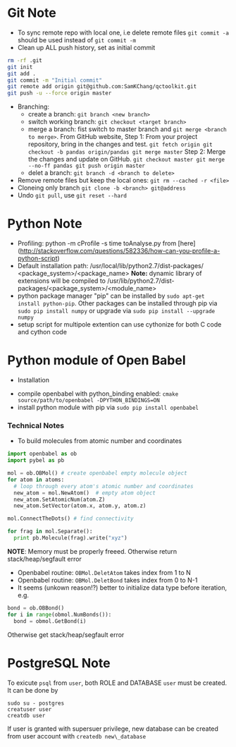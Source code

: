 Git Note
========
* To sync remote repo with local one, i.e delete remote files
  `git commit -a` should be used instead of `git commit -m`
* Clean up ALL push history, set as initial commit
```bash
rm -rf .git
git init
git add .
git commit -m "Initial commit"
git remote add origin git@github.com:SamKChang/qctoolkit.git
git push -u --force origin master
```
* Branching:
  - create a branch: `git branch <new branch>`
  - switch working branch: `git checkout <target branch>`
  - merge a branch: 
    fist switch to master branch and `git merge <branch to merge>`.
    From GitHub website, Step 1: 
    From your project repository, bring in the changes and test.
`
git fetch origin
git checkout -b pandas origin/pandas
git merge master
`
    Step 2:
    Merge the changes and update on GitHub.
`
git checkout master
git merge --no-ff pandas
git push origin master
`
  - delet a branch: `git branch -d <branch to delete>`
* Remove remote files but keep the local ones:
  `git rm --cached -r <file>`
* Cloneing only branch
  `git clone -b <branch> git@address`
* Undo `git pull`, use `git reset --hard`


Python Note
===========
* Profiling: python -m cProfile -s time toAnalyse.py <args> 
from [here]
(http://stackoverflow.com/questions/582336/how-can-you-profile-a-python-script)
* Default installation path: /usr/local/lib/python2.7/dist-packages/
<package_system>/<package_name>
**Note:** dynamic library of extensions will be compiled to 
/usr/lib/python2.7/dist-packages/<package_system>/<module_name>
* python package manager "pip" can be installed by ```sudo apt-get install python-pip```. Other packages can be installed through pip via ```sudo pip install numpy``` or upgrade via ```sudo pip install --upgrade numpy```
* setup script for multipole extention can use cythonize for both C code and cython code


Python module of Open Babel
===========================
* Installation
 - compile openbabel with python\_binding enabled: ```cmake source/path/to/openbabel -DPYTHON_BINDINGS=ON```
 - install python module with pip via ```sudo pip install openbabel```

### Technical Notes
* To build molecules from atomic number and coordinates
```python
import openbabel as ob
import pybel as pb

mol = ob.OBMol() # create openbabel empty molecule object
for atom in atoms: 
  # loop through every atom's atomic number and coordinates
  new_atom = mol.NewAtom()  # empty atom object
  new_atom.SetAtomicNum(atom.Z)
  new_atom.SetVector(atom.x, atom.y, atom.z)

mol.ConnectTheDots() # find connectivity

for frag in mol.Separate():
  print pb.Molecule(frag).write("xyz")
```
**NOTE**: Memory must be properly freeed. 
Otherwise return stack/heap/segfault error
* Openbabel routine: `OBMol.DeletAtom` takes index from 1 to N
* Openbabel routine: `OBMol.DeletBond` takes index from 0 to N-1
* It seems (unkown reason!?) better to initialize data type before iteration, e.g.
```python
bond = ob.OBBond()
for i in range(obmol.NumBonds()):
  bond = obmol.GetBond(i)
```
Otherwise get stack/heap/segfault error


PostgreSQL Note
===============
To exicute `psql` from `user`, both ROLE and DATABASE `user` must be created. 
It can be done by
```
sudo su - postgres
creatuser user
creatdb user
```
If user is granted with supersuer privilege, new database can be created 
from user account with `createdb new\_database`
